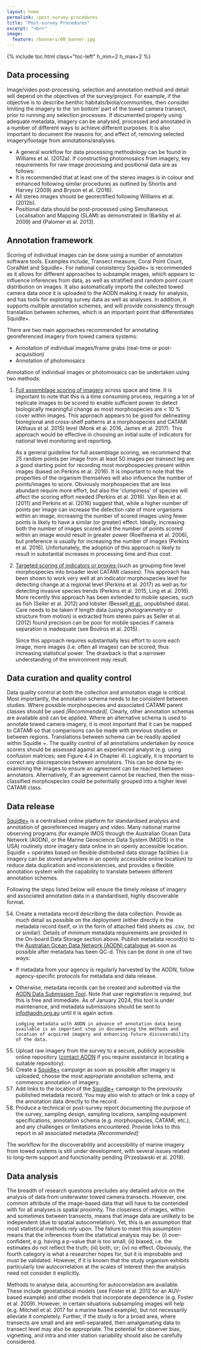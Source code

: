 ```yaml
---
layout: home
permalink: /post-survey-procedures
title: "Post-survey Procedures"
excerpt: "<br>"
image:
  feature: /banners/00_banner.jpg
---
```

{% include toc.html class="toc-left" h_min=2 h_max=2 %}

## Data processing

Image/video post-processing, selection and annotation method and detail will depend on the objectives of the survey/project. For example, if the objective is to describe benthic habitats/biota/communities, then consider limiting the imagery to the ‘on bottom’ part of the towed camera transect, prior to running any selection processes. If documented properly using adequate metadata, imagery can be analysed, processed and annotated in a number of different ways to achieve different purposes. It is also important to document the reasons for, and effect of, removing selected imagery/footage from annotations/analyses.



*   A general workflow for data processing methodology can be found in Williams et al. (2012a). If constructing photomosaics from imagery, key requirements for raw image processing and positional data are as follows:
*   It is recommended that at least one of the stereo images is in colour and enhanced following similar procedures as outlined by Shortis and Harvey (2009) and Bryson et al. (2016). 
*   All stereo images should be georectified following Williams et al. (2012b).
*   Positional data should be post-processed using Simultaneous Localisation and Mapping (SLAM) as demonstrated in (Barkby et al. 2009) and (Palomer et al. 2013).


## Annotation framework

Scoring of individual images can be done using a number of annotation software tools. Examples include, Transect measure, Coral Point Count, CoralNet and Squidle+. For national consistency Squidle+ is recommended as it allows for different approaches to subsample images, which appears to influence inferences from data, as well as stratified and random point count distribution on images. It also automatically imports the collected towed camera data once it is uploaded to the AODN making it ready for analysis, and has tools for exploring survey data as well as analyses. In addition, it supports multiple annotation schemes, and will provide consistency through translation between schemes, which is an important point that differentiates Squidle+. 

There are two main approaches recommended for annotating georeferenced imagery from towed camera systems:



*   Annotation of individual images/frame grabs (real-time or post-acquisition)
*   Annotation of photomosaics

Annotation of individual images or photomosaics can be undertaken using two methods:



1. <span style="text-decoration:underline;">Full assemblage scoring of imagery</span> across space and time. It is important to note that this is a time consuming process, requiring a lot of replicate images to be scored to enable sufficient power to detect biologically meaningful change as most morphospecies are &lt; 10 % cover within images. This approach appears to be good for delineating bioregional and cross-shelf patterns at a morphospecies and CATAMI (Althaus et al. 2015) level (Monk et al. 2016, James et al. 2017). This approach would be effective in choosing an initial suite of indicators for national level monitoring and reporting. 

    As a general guideline for full assemblage scoring, we recommend that 25 random points per image from at least 50 images per transect leg are a good starting point for recording most morphospecies present within images (based on Perkins et al. 2016). It is important to note that the properties of the organism themselves will also influence the number of points/images to score. Obviously morphospecies that are less abundant require more effort, but also the 'clumpiness' of species will affect the scoring effort needed (Perkins et al. 2016). Van Rein et al. (2011) and Perkins et al.  (2016) suggest that, while a higher number of points per image can increase the detection rate of more organisms within an image, increasing the number of scored images using fewer points is likely to have a similar (or greater) effect. Ideally, increasing both the number of images scored and the number of points scored within an image would result in greater power (Roelfsema et al. 2006), but preference is usually for increasing the number of images (Perkins et al. 2016). Unfortunately, the adoption of this approach is likely to result in substantial increases in processing time and thus cost. 

2. <span style="text-decoration:underline;">Targeted scoring of indicators or proxies </span>(such as grouping fine level morphospecies into broader level CATAMI classes). This approach has been shown to work very well at an indicator morphospecies level for detecting change at a regional level (Perkins et al. 2017) as well as for detecting invasive species trends (Perkins et al. 2015, Ling et al. 2016). More recently this approach has been extended to mobile species, such as fish (Seiler et al. 2012) and lobster (Bessell[ et al.](https://paperpile.com/c/ymogqX/oYPe), unpublished data). Care needs to be taken if length data (using photogrammetry or structure from motion) is extracted from stereo pairs as Seiler et al.(2012) found precision can be poor for mobile species if camera separation is inadequate (see Boutros et al. 2015).  

    Since this approach requires substantially less effort to score each image, more images (i.e. often all images) can be scored, thus increasing statistical power. The drawback is that a narrower understanding of the environment may result.



## Data curation and quality control

Data quality control at both the collection and annotation stage is critical. Most importantly, the annotation schema needs to be consistent between studies. Where possible morphospecies and associated CATAMI parent classes should be used _[Recommended]_. Clearly, other annotation schemas are available and can be applied. Where an alternative schema is used to annotate towed camera imagery, it is most important that it can be mapped to CATAMI so that comparisons can be made with previous studies or between regions. Translations between schema can be readily applied within Squidle +. The quality control of all annotations undertaken by novice scorers should be assessed against an experienced analyst (e.g. using confusion matrices; see Figure 4.4 in Chapter 4). Logically, it is important to correct any discrepancies between annotators. This can be done by re-examining the images to ensure an agreement can be reached between annotators. Alternatively, if an agreement cannot be reached, then the miss-classified morphospecies could be potentially grouped into a higher level CATAMI class.


## Data release

[Squidle+](http://squidle.greybits.com.au/) is a centralised online platform for standardised analysis and annotation of georeferenced imagery and video. Many national marine observing programs (for example IMOS through the Australian Ocean Data Network (AODN), or the Marine Geoscience Data System (MGDS) in the USA) routinely store imagery data online in an openly accessible location. Squidle + operates based on flexible distributed data storage facilities (i.e. imagery can be stored anywhere in an openly accessible online location) to reduce data duplication and inconsistencies, and provides a flexible annotation system with the capability to translate between different annotation schemes.

Following the steps listed below will ensure the timely release of imagery and associated annotation data in a standardised, highly discoverable format.



54. Create a metadata record describing the data collection. Provide as much detail as possible on the deployment (either directly in the metadata record itself, or in the form of attached field sheets as .csv, .txt or similar). Details of minimum metadata requirements are provided in the On-board Data Storage section above. Publish metadata record(s) to the [Australian Ocean Data Network (AODN) catalogue](http://catalogue.aodn.org.au/geonetwork/srv/eng/main.home) as soon as possible after metadata has been QC-d. This can be done in one of two ways:
*   If metadata from your agency is regularly harvested by the AODN, follow agency-specific protocols for metadata and data release. 
*   Otherwise, metadata records can be created and submitted via the [AODN Data Submission Tool](https://metadataentry.aodn.org.au/submit). Note that user registration is required, but this is free and immediate. As of January 2024, this tool is under maintenance, and metadata submissions should be sent to info@aodn.org.au until it is again active.

    	Lodging metadata with AODN in advance of annotation data being available is an important step in documenting the methods and location of acquired imagery and enhancing future discoverability of the data.

55. Upload raw imagery from the survey to a secure, publicly accessible online repository ([contact AODN](mailto:info@aodn.org.au) if you require assistance in locating a suitable repository).
56. Create a [Squidle+](https://squidle.org/) campaign as soon as possible after imagery is uploaded, choose the most appropriate annotation schema, and commence annotation of imagery.
57. Add links to the location of the [Squidle+](https://squidle.org/) campaign to the previously published metadata record. You may also wish to attach or link a copy of the annotation data directly to the record.
58. Produce a technical or post-survey report documenting the purpose of the survey, sampling design, sampling locations, sampling equipment specifications, annotation schema (e.g. morphospecies, CATAMI, etc.), and any challenges or limitations encountered. Provide links to this report in all associated metadata _[Recommended]_

The workflow for the discoverability and accessibility of marine imagery from towed systems is still under development, with several issues related to long-term support and functionality pending (Przeslawski et al. 2019).


## Data analysis

The breadth of research questions precludes any detailed advice on the analysis of data from underwater towed camera transects. However, one common attribute of the image-based data that will have to be contended with for all analyses is spatial proximity. The closeness of images, within and sometimes between transects, means that image data are unlikely to be independent (due to spatial autocorrelation). Yet, this is an assumption that most statistical methods rely upon.  The failure to meet this assumption means that the inferences from the statistical analysis may be: (i) over-confident, e.g. having a p-value that is too small; (ii) biased, i.e. the estimates do not reflect the truth; (iii) both, or; (iv) no effect. Obviously, the fourth category is what a researcher hopes for, but it is improbable and must be validated. However, if it is known that the study organism exhibits particularly low autocorrelation at the scales of interest then the analysis need not consider it explicitly.

Methods to analyse data, accounting for autocorrelation are available.  These include geostatistical models (see Foster et al. 2012 for an AUV-based example) and other models that incorporate dependence (e.g. Foster et al. 2009). However, in certain situations subsampling images will help (e.g. Mitchell et al. 2017 for a marine based example), but not necessarily alleviate it completely. Further, if the study is for a broad area, where transects are small and are well-separated, then amalgamating data to transect level may also be appropriate. The potential for observer bias, vignetting, and intra and inter station variability should also be carefully considered. 
